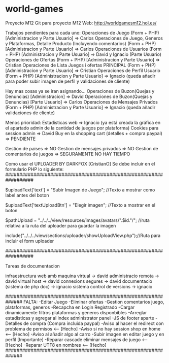 # world-games
Proyecto M12
Git para proyecto M12
Web: http://worldgamesm12.hol.es/

Trabajos pendientes para cada uno:
Operaciones de Juego (Form + PHP) [Administracion y Parte Usuario] => Carlos
Operaciones de Juego, Generos y Plataformas, Detalle Producto (Incluyendo comentarios) (Form + PHP) [Administracion y Parte Usuario] => Carlos
Operaciones de Usuarios (Form + PHP) [Administracion y Parte Usuario] => David y Ignacio (Parte Usuario)
Operaciones de Ofertas (Form + PHP) [Administracion y Parte Usuario] => Cristian
Operaciones de Lista Juegos i ofertas PRINCIPAL (Form + PHP) [Administracion y Parte Usuario] => Cristian
Operaciones de Perfil Usuario (Form + PHP) [Administracion y Parte Usuario] => Ignacio (queda añadir para poder subir imagen de perfil y validaciones de cliente)

Hay mas cosas ya se iran asignando...
Operaciones de Buzon(Quejas y Denuncias) [Administracion] => David
Operaciones de Buzon(Quejas y Denuncias) [Parte Usuario] => Carlos
Operaciones de Mensajes Privados (Form + PHP) [Administracion y Parte Usuario] => Ignacio (queda añadir validaciones de cliente)

Menos prioridad:
Estadisticas web => Ignacio (ya está creada la gráfica en el apartado admin de la cantidad de juegos por plataforma)
Cookies para session admin => David
Buy en la shopping cart (detalles + compra paypal) => PENDIENTE


Gestion de paises => NO
Gestion de mensajes privados => NO
Gestion de comentarios de juegos => SEGURAMENTE NO HAY TIEMPO



Como usar el UPLOADER BY DARKFOX [CristianO]
Se debe incluir en el formulario PHP lo siguiente:
##################################################################

$uploadText['text'] = "Subir Imagen de Juego"; //Texto a mostrar como label antes del boton

$uploadText['textUploadBtn'] = "Elegir imagen"; //Texto a mostrar en el boton

$pathUpload = "../../../view/resources/images/avatars/".$id."/"; //ruta relativa a la ruta del uploader para guardar la imagen

include("../../../view/sections/uploader/showUploadView.php");//Ruta para incluir el form uploader

##################################################################


Tareas de documentacion

infraestructura web amb maquina virtual -> david
administracio remota -> david
virtual host -> david
connexions segures -> david
documentacio (sistema de php doc) -> ignacio
sistema control de versions -> ignacio

##############################################################
FALTA:
-Editar Juego
-Eliminar ofertas
-Gestion comentarios juego, plataformas, generos
-Recapcha en Login Registrado
-Cargar dinamicamente filtros plataformas y generos disponbibles
-Arreglar estadisticas y agregar al index administrator panel
-JS de footer aparte
-Detalles de compra (Compra incluida paypal)
-Aviso al hacer el redirect con problema de permisos <-- [Hecho]
-Aviso si no hay session shop en home <-- [Hecho]
-Aviso al añadir algo al carro
-Subir imagen en editar juego y en perfil [Importante]
-Reparar cascade eliminar mensajes de juego <-- [Hecho]
-Reparar UTF8 en nombres <-- [Hecho]
##############################################################